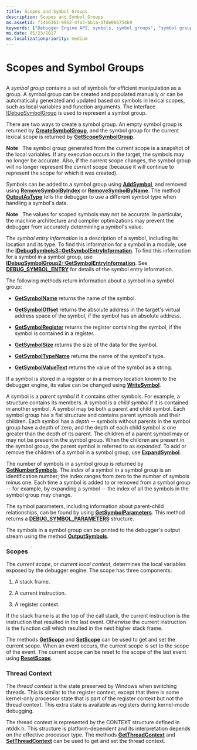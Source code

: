 ```yaml
---
title: Scopes and Symbol Groups
description: Scopes and Symbol Groups
ms.assetid: f14b6361-9962-4fa3-bb1a-dfde066754b9
keywords: ["Debugger Engine API, symbols, symbol groups", "symbol group, scopes", "Debugger Engine API, symbols, scopes", "scopes"]
ms.date: 05/23/2017
ms.localizationpriority: medium
---
```


# Scopes and Symbol Groups


## <span id="ddk_scopes_and_symbol_groups_dbx"></span><span id="DDK_SCOPES_AND_SYMBOL_GROUPS_DBX"></span>


A *symbol group* contains a set of symbols for efficient manipulation as a group. A symbol group can be created and populated manually or can be automatically generated and updated based on symbols in lexical scopes, such as local variables and function arguments. The interface [IDebugSymbolGroup](https://docs.microsoft.com/windows-hardware/drivers/ddi/dbgeng/nn-dbgeng-idebugsymbolgroup) is used to represent a symbol group.

There are two ways to create a symbol group. An empty symbol group is returned by [**CreateSymbolGroup**](https://docs.microsoft.com/windows-hardware/drivers/ddi/dbgeng/nf-dbgeng-idebugsymbols3-createsymbolgroup), and the symbol group for the current lexical scope is returned by [**GetScopeSymbolGroup**](https://docs.microsoft.com/windows-hardware/drivers/ddi/dbgeng/nf-dbgeng-idebugsymbols3-getscopesymbolgroup).

**Note**   The symbol group generated from the current scope is a snapshot of the local variables. If any execution occurs in the target, the symbols may no longer be accurate. Also, if the current scope changes, the symbol group will no longer represent the *current* scope (because it will continue to represent the scope for which it was created).

 

Symbols can be added to a symbol group using [**AddSymbol**](https://docs.microsoft.com/windows-hardware/drivers/ddi/dbgeng/nf-dbgeng-idebugsymbolgroup2-addsymbol), and removed using [**RemoveSymbolByIndex**](https://docs.microsoft.com/windows-hardware/drivers/ddi/dbgeng/nf-dbgeng-idebugsymbolgroup2-removesymbolbyindex) or [**RemoveSymbolByName**](https://docs.microsoft.com/windows-hardware/drivers/ddi/dbgeng/nf-dbgeng-idebugsymbolgroup2-removesymbolbyname). The method [**OutputAsType**](https://docs.microsoft.com/windows-hardware/drivers/ddi/dbgeng/nf-dbgeng-idebugsymbolgroup2-outputastype) tells the debugger to use a different symbol type when handling a symbol's data.

**Note**   The values for scoped symbols may not be accurate. In particular, the machine architecture and compiler optimizations may prevent the debugger from accurately determining a symbol's value.

 

The *symbol entry information* is a description of a symbol, including its location and its type. To find this information for a symbol in a module, use the [**IDebugSymbols3::GetSymbolEntryInformation**](https://docs.microsoft.com/windows-hardware/drivers/ddi/dbgeng/nf-dbgeng-idebugsymbols3-getsymbolentryinformation). To find this information for a symbol in a symbol group, use [**IDebugSymbolGroup2::GetSymbolEntryInformation**](https://docs.microsoft.com/windows-hardware/drivers/ddi/dbgeng/nf-dbgeng-idebugsymbolgroup2-getsymbolentryinformation). See [**DEBUG\_SYMBOL\_ENTRY**](https://docs.microsoft.com/windows-hardware/drivers/ddi/dbgeng/ns-dbgeng-_debug_symbol_entry) for details of the symbol entry information.

The following methods return information about a symbol in a symbol group:

-   [**GetSymbolName**](https://docs.microsoft.com/windows-hardware/drivers/ddi/dbgeng/nf-dbgeng-idebugsymbolgroup2-getsymbolname) returns the name of the symbol.

-   [**GetSymbolOffset**](https://docs.microsoft.com/windows-hardware/drivers/ddi/dbgeng/nf-dbgeng-idebugsymbolgroup2-getsymboloffset) returns the absolute address in the target's virtual address space of the symbol, if the symbol has an absolute address.

-   [**GetSymbolRegister**](https://docs.microsoft.com/windows-hardware/drivers/ddi/dbgeng/nf-dbgeng-idebugsymbolgroup2-getsymbolregister) returns the register containing the symbol, if the symbol is contained in a register.

-   [**GetSymbolSize**](https://docs.microsoft.com/windows-hardware/drivers/ddi/dbgeng/nf-dbgeng-idebugsymbolgroup2-getsymbolsize) returns the size of the data for the symbol.

-   [**GetSymbolTypeName**](https://docs.microsoft.com/windows-hardware/drivers/ddi/dbgeng/nf-dbgeng-idebugsymbolgroup2-getsymboltypename) returns the name of the symbol's type.

-   [**GetSymbolValueText**](https://docs.microsoft.com/windows-hardware/drivers/ddi/dbgeng/nf-dbgeng-idebugsymbolgroup2-getsymbolvaluetext) returns the value of the symbol as a string.

If a symbol is stored in a register or in a memory location known to the debugger engine, its value can be changed using [**WriteSymbol**](https://docs.microsoft.com/windows-hardware/drivers/ddi/dbgeng/nf-dbgeng-idebugsymbolgroup2-writesymbol).

A symbol is a *parent symbol* if it contains other symbols. For example, a structure contains its members. A symbol is a *child symbol* if it is contained in another symbol. A symbol may be both a parent and child symbol. Each symbol group has a flat structure and contains parent symbols and their children. Each symbol has a *depth* -- symbols without parents in the symbol group have a depth of zero, and the depth of each child symbol is one greater than the depth of its parent. The children of a parent symbol may or may not be present in the symbol group. When the children are present in the symbol group, the parent symbol is referred to as *expanded*. To add or remove the children of a symbol in a symbol group, use [**ExpandSymbol**](https://docs.microsoft.com/windows-hardware/drivers/ddi/dbgeng/nf-dbgeng-idebugsymbolgroup2-expandsymbol).

The number of symbols in a symbol group is returned by [**GetNumberSymbols**](https://docs.microsoft.com/windows-hardware/drivers/ddi/dbgeng/nf-dbgeng-idebugsymbolgroup2-getnumbersymbols). The *index* of a symbol in a symbol group is an identification number; the index ranges from zero to the number of symbols minus one. Each time a symbol is added to or removed from a symbol group -- for example, by expanding a symbol -- the index of all the symbols in the symbol group may change.

The symbol parameters, including information about parent-child relationships, can be found by using [**GetSymbolParameters**](https://docs.microsoft.com/windows-hardware/drivers/ddi/dbgeng/nf-dbgeng-idebugsymbolgroup2-getsymbolparameters). This method returns a [**DEBUG\_SYMBOL\_PARAMETERS**](https://docs.microsoft.com/windows-hardware/drivers/ddi/dbgeng/ns-dbgeng-_debug_symbol_parameters) structure.

The symbols in a symbol group can be printed to the debugger's output stream using the method [**OutputSymbols**](https://docs.microsoft.com/windows-hardware/drivers/ddi/dbgeng/nf-dbgeng-idebugsymbolgroup2-outputsymbols).

### <span id="scopes"></span><span id="SCOPES"></span>Scopes

The *current scope*, or *current local context*, determines the local variables exposed by the debugger engine. The scope has three components:

1.  A stack frame.

2.  A current instruction.

3.  A register context.

If the stack frame is at the top of the call stack, the current instruction is the instruction that resulted in the last event. Otherwise the current instruction is the function call which resulted in the next higher stack frame.

The methods [**GetScope**](https://docs.microsoft.com/windows-hardware/drivers/ddi/dbgeng/nf-dbgeng-idebugsymbols3-getscope) and [**SetScope**](https://docs.microsoft.com/windows-hardware/drivers/ddi/dbgeng/nf-dbgeng-idebugsymbols3-setscope) can be used to get and set the current scope. When an event occurs, the current scope is set to the scope of the event. The current scope can be reset to the scope of the last event using [**ResetScope**](https://docs.microsoft.com/windows-hardware/drivers/ddi/dbgeng/nf-dbgeng-idebugsymbols3-resetscope).

### <span id="thread-context"></span><span id="THREAD_CONTEXT"></span>Thread Context

The *thread context* is the state preserved by Windows when switching threads. This is similar to the register context, except that there is some kernel-only processor state that is part of the register context but not the thread context. This extra state is available as registers during kernel-mode debugging.

The thread context is represented by the CONTEXT structure defined in ntddk.h. This structure is platform-dependent and its interpretation depends on the effective processor type. The methods [**GetThreadContext**](https://docs.microsoft.com/windows-hardware/drivers/ddi/dbgeng/nf-dbgeng-idebugadvanced3-getthreadcontext) and [**SetThreadContext**](https://docs.microsoft.com/windows-hardware/drivers/ddi/dbgeng/nf-dbgeng-idebugadvanced3-setthreadcontext) can be used to get and set the thread context.

 

 





